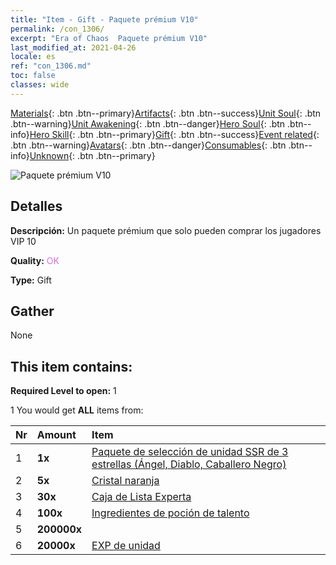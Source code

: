 ```yaml
---
title: "Item - Gift - Paquete prémium V10"
permalink: /con_1306/
excerpt: "Era of Chaos  Paquete prémium V10"
last_modified_at: 2021-04-26
locale: es
ref: "con_1306.md"
toc: false
classes: wide
---
```

 [Materials](/ItemsES/){: .btn .btn--primary}[Artifacts](/ItemsES/Artifacts/){: .btn .btn--success}[Unit Soul](/ItemsES/UnitSoul/){: .btn .btn--warning}[Unit Awakening](/ItemsES/UnitAwakening/){: .btn .btn--danger}[Hero Soul](/ItemsES/HeroSoul/){: .btn .btn--info}[Hero Skill](/ItemsES/HeroSkill/){: .btn .btn--primary}[Gift](/ItemsES/Gift/){: .btn .btn--success}[Event related](/ItemsES/Events/){: .btn .btn--warning}[Avatars](/ItemsES/Avatars/){: .btn .btn--danger}[Consumables](/ItemsES/Consumables/){: .btn .btn--info}[Unknown](/ItemsES/Unknown/){: .btn .btn--primary}

 ![Paquete prémium V10](/images/t/i_905010.png)

## Detalles
 **Descripción:** Un paquete prémium que solo pueden comprar los jugadores VIP 10

 **Quality:** <span style="color: #DA70D6">OK</span>

 **Type:** Gift

## Gather

  None

## This item contains:

 **Required Level to open:** 1

 1 You would get **ALL** items  from:

  | Nr | Amount |     Item    |
  |:---|:-------|:------------|
  | 1 |  **1x** | [Paquete de selección de unidad SSR de 3 estrellas (Ángel, Diablo, Caballero Negro)](/ItemsES/con_1320/) |  | 
  | 2 |  **5x** | [Cristal naranja](/ItemsES/con_730/) |  | 
  | 3 |  **30x** | [Caja de Lista Experta](/ItemsES/con_776/) |  | 
  | 4 |  **100x** | [Ingredientes de poción de talento](/ItemsES/con_1120/) |  | 
  | 5 |  **200000x** | <i class="fas fa-coins"/> |  | 
  | 6 |  **20000x** | [EXP de unidad](/ItemsES/con_902/) |  | 
